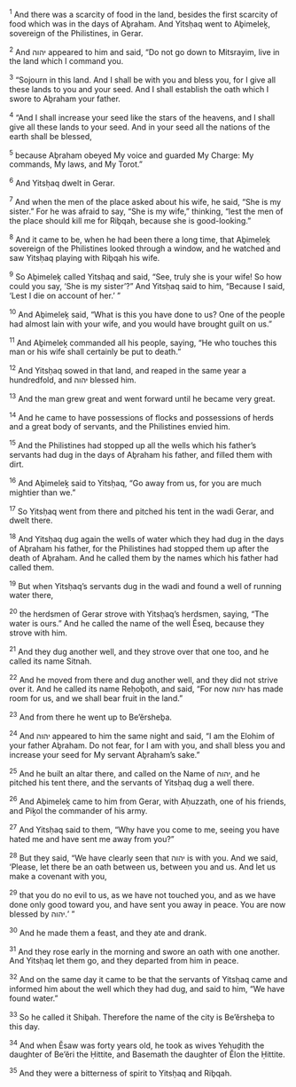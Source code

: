 <sup>1</sup> And there was a scarcity of food in the land, besides the first scarcity of food which was in the days of Aḇraham. And Yitsḥaq went to Aḇimeleḵ, sovereign of the Philistines, in Gerar.

<sup>2</sup> And יהוה appeared to him and said, “Do not go down to Mitsrayim, live in the land which I command you.

<sup>3</sup> “Sojourn in this land. And I shall be with you and bless you, for I give all these lands to you and your seed. And I shall establish the oath which I swore to Aḇraham your father.

<sup>4</sup> “And I shall increase your seed like the stars of the heavens, and I shall give all these lands to your seed. And in your seed all the nations of the earth shall be blessed,

<sup>5</sup> because Aḇraham obeyed My voice and guarded My Charge: My commands, My laws, and My Torot.”

<sup>6</sup> And Yitsḥaq dwelt in Gerar.

<sup>7</sup> And when the men of the place asked about his wife, he said, “She is my sister.” For he was afraid to say, “She is my wife,” thinking, “lest the men of the place should kill me for Riḇqah, because she is good-looking.”

<sup>8</sup> And it came to be, when he had been there a long time, that Aḇimeleḵ sovereign of the Philistines looked through a window, and he watched and saw Yitsḥaq playing with Riḇqah his wife.

<sup>9</sup> So Aḇimeleḵ called Yitsḥaq and said, “See, truly she is your wife! So how could you say, ‘She is my sister’?” And Yitsḥaq said to him, “Because I said, ‘Lest I die on account of her.’ ”

<sup>10</sup> And Aḇimeleḵ said, “What is this you have done to us? One of the people had almost lain with your wife, and you would have brought guilt on us.”

<sup>11</sup> And Aḇimeleḵ commanded all his people, saying, “He who touches this man or his wife shall certainly be put to death.”

<sup>12</sup> And Yitsḥaq sowed in that land, and reaped in the same year a hundredfold, and יהוה blessed him.

<sup>13</sup> And the man grew great and went forward until he became very great.

<sup>14</sup> And he came to have possessions of flocks and possessions of herds and a great body of servants, and the Philistines envied him.

<sup>15</sup> And the Philistines had stopped up all the wells which his father’s servants had dug in the days of Aḇraham his father, and filled them with dirt.

<sup>16</sup> And Aḇimeleḵ said to Yitsḥaq, “Go away from us, for you are much mightier than we.”

<sup>17</sup> So Yitsḥaq went from there and pitched his tent in the wadi Gerar, and dwelt there.

<sup>18</sup> And Yitsḥaq dug again the wells of water which they had dug in the days of Aḇraham his father, for the Philistines had stopped them up after the death of Aḇraham. And he called them by the names which his father had called them.

<sup>19</sup> But when Yitsḥaq’s servants dug in the wadi and found a well of running water there,

<sup>20</sup> the herdsmen of Gerar strove with Yitsḥaq’s herdsmen, saying, “The water is ours.” And he called the name of the well Ĕseq, because they strove with him.

<sup>21</sup> And they dug another well, and they strove over that one too, and he called its name Sitnah.

<sup>22</sup> And he moved from there and dug another well, and they did not strive over it. And he called its name Reḥoḇoth, and said, “For now יהוה has made room for us, and we shall bear fruit in the land.”

<sup>23</sup> And from there he went up to Be’ĕrsheḇa.

<sup>24</sup> And יהוה appeared to him the same night and said, “I am the Elohim of your father Aḇraham. Do not fear, for I am with you, and shall bless you and increase your seed for My servant Aḇraham’s sake.”

<sup>25</sup> And he built an altar there, and called on the Name of יהוה, and he pitched his tent there, and the servants of Yitsḥaq dug a well there.

<sup>26</sup> And Aḇimeleḵ came to him from Gerar, with Aḥuzzath, one of his friends, and Piḵol the commander of his army.

<sup>27</sup> And Yitsḥaq said to them, “Why have you come to me, seeing you have hated me and have sent me away from you?”

<sup>28</sup> But they said, “We have clearly seen that יהוה is with you. And we said, ‘Please, let there be an oath between us, between you and us. And let us make a covenant with you,

<sup>29</sup> that you do no evil to us, as we have not touched you, and as we have done only good toward you, and have sent you away in peace. You are now blessed by יהוה.’ ”

<sup>30</sup> And he made them a feast, and they ate and drank.

<sup>31</sup> And they rose early in the morning and swore an oath with one another. And Yitsḥaq let them go, and they departed from him in peace.

<sup>32</sup> And on the same day it came to be that the servants of Yitsḥaq came and informed him about the well which they had dug, and said to him, “We have found water.”

<sup>33</sup> So he called it Shiḇah. Therefore the name of the city is Be’ĕrsheḇa to this day.

<sup>34</sup> And when Ĕsaw was forty years old, he took as wives Yehuḏith the daughter of Be’ĕri the Ḥittite, and Basemath the daughter of Ĕlon the Ḥittite.

<sup>35</sup> And they were a bitterness of spirit to Yitsḥaq and Riḇqah.

